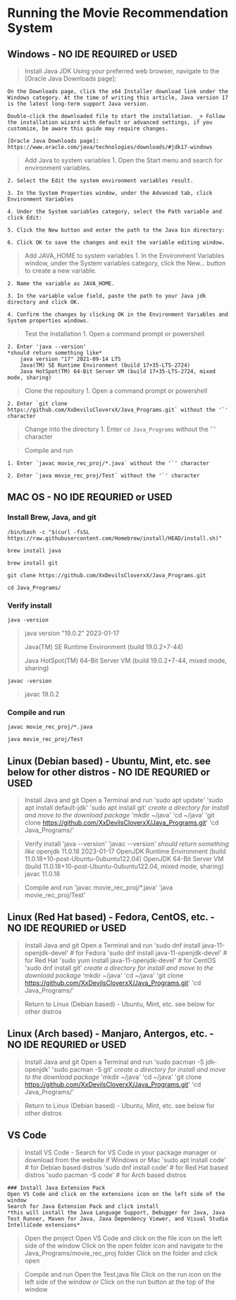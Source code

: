 # Running the Movie Recommendation System

## Windows - NO IDE REQUIRED or USED

> Install Java JDK
    Using your preferred web browser, navigate to the [Oracle Java Downloads page]: 
    
    On the Downloads page, click the x64 Installer download link under the Windows category. At the time of writing this article, Java version 17 is the latest long-term support Java version.
    
    Double-click the downloaded file to start the installation. _> Follow the installation wizard with default or advanced settings, if you customize, be aware this guide may require changes.

    [Oracle Java Downloads page]: https://www.oracle.com/java/technologies/downloads/#jdk17-windows

> Add Java to system variables
    1. Open the Start menu and search for environment variables.

    2. Select the Edit the system environment variables result.

    3. In the System Properties window, under the Advanced tab, click Environment Variables

    4. Under the System variables category, select the Path variable and click Edit:

    5. Click the New button and enter the path to the Java bin directory:

    6. Click OK to save the changes and exit the variable editing window.

> Add JAVA_HOME to system variables
    1. In the Environment Variables window, under the System variables category, click the New… button to create a new variable.

    2. Name the variable as JAVA_HOME.

    3. In the variable value field, paste the path to your Java jdk directory and click OK.

    4. Confirm the changes by clicking OK in the Environment Variables and System properties windows.

> Test the installation
    1. Open a command prompt or powershell

    2. Enter 'java --version'
    *should return something like*
        java version "17" 2021-09-14 LTS
        Java(TM) SE Runtime Environment (build 17+35-LTS-2724)
        Java HotSpot(TM) 64-Bit Server VM (build 17+35-LTS-2724, mixed mode, sharing)

> Clone the repository
    1. Open a command prompt or powershell

    2. Enter `git clone https://github.com/XxDevilsCloverxX/Java_Programs.git` without the '`' character

> Change into the directory
    1. Enter `cd Java_Programs` without the '`' character

> Compile and run

    1. Enter `javac movie_rec_proj/*.java` without the '`' character

    2. Enter `java movie_rec_proj/Test` without the '`' character

    
## MAC OS - NO IDE REQURIED or USED

### Install Brew, Java, and git

`/bin/bash -c "$(curl -fsSL https://raw.githubusercontent.com/Homebrew/install/HEAD/install.sh)"`

`brew install java`

`brew install git`

`git clone https://github.com/XxDevilsCloverxX/Java_Programs.git`

`cd Java_Programs/`

### Verify install
`java -version`

> java version "19.0.2" 2023-01-17
>
> Java(TM) SE Runtime Environment (build 19.0.2+7-44)
>
> Java HotSpot(TM) 64-Bit Server VM (build 19.0.2+7-44, mixed mode, sharing)

`javac -version`

> javac 19.0.2

### Compile and run
`javac movie_rec_proj/*.java`

`java movie_rec_proj/Test`

## Linux (Debian based) - Ubuntu, Mint, etc. see below for other distros - NO IDE REQURIED or USED

> Install Java and git
    Open a Terminal and run
    'sudo apt update'
    'sudo apt install default-jdk'
    'sudo apt install git'
    *create a directory for install and move to the download package*
    'mkdir ~/java'
    'cd ~/java'
    'git clone https://github.com/XxDevilsCloverxX/Java_Programs.git'
    'cd Java_Programs/'

> Verify install
    'java --version'
    'javac --version'
    *should return something like*
        openjdk 11.0.18 2023-01-17
        OpenJDK Runtime Environment (build 11.0.18+10-post-Ubuntu-0ubuntu122.04)
        OpenJDK 64-Bit Server VM (build 11.0.18+10-post-Ubuntu-0ubuntu122.04, mixed mode, sharing)
        javac 11.0.18

> Compile and run
    'javac movie_rec_proj/*.java'
    'java movie_rec_proj/Test'

## Linux (Red Hat based) - Fedora, CentOS, etc. - NO IDE REQURIED or USED

> Install Java and git
    Open a Terminal and run
    'sudo dnf install java-11-openjdk-devel'   # for Fedora
    'sudo dnf install java-11-openjdk-devel'   # for Red Hat
    'sudo yum install java-11-openjdk-devel'   # for CentOS
    'sudo dnf install git'
    *create a directory for install and move to the download package*
    'mkdir ~/java'
    'cd ~/java'
    'git clone https://github.com/XxDevilsCloverxX/Java_Programs.git'
    'cd Java_Programs/'

 > Return to Linux (Debian based) - Ubuntu, Mint, etc. see below for other distros

## Linux (Arch based) - Manjaro, Antergos, etc. - NO IDE REQURIED or USED

> Install Java and git
    Open a Terminal and run
    'sudo pacman -S jdk-openjdk'
    'sudo pacman -S git'
    *create a directory for install and move to the download package*
    'mkdir ~/java'
    'cd ~/java'
    'git clone https://github.com/XxDevilsCloverxX/Java_Programs.git'
    'cd Java_Programs/'

 > Return to Linux (Debian based) - Ubuntu, Mint, etc. see below for other distros

## VS Code

> Install VS Code - Search for VS Code in your package manager or download from the website if Windows or Mac
    'sudo apt install code' # for Debian based distros
    'sudo dnf install code' # for Red Hat based distros
    'sudo pacman -S code'   # for Arch based distros

    ### Install Java Extension Pack
    Open VS Code and click on the extensions icon on the left side of the window
    Search for Java Extension Pack and click install
    *this will install the Java Language Support, Debugger for Java, Java Test Runner, Maven for Java, Java Dependency Viewer, and Visual Studio IntelliCode extensions*

> Open the project
    Open VS Code and click on the file icon on the left side of the window
    Click on the open folder icon and navigate to the Java_Programs/movie_rec_proj folder
    Click on the folder and click open

> Compile and run
    Open the Test.java file
    Click on the run icon on the left side of the window *or* Click on the run button at the top of the window
